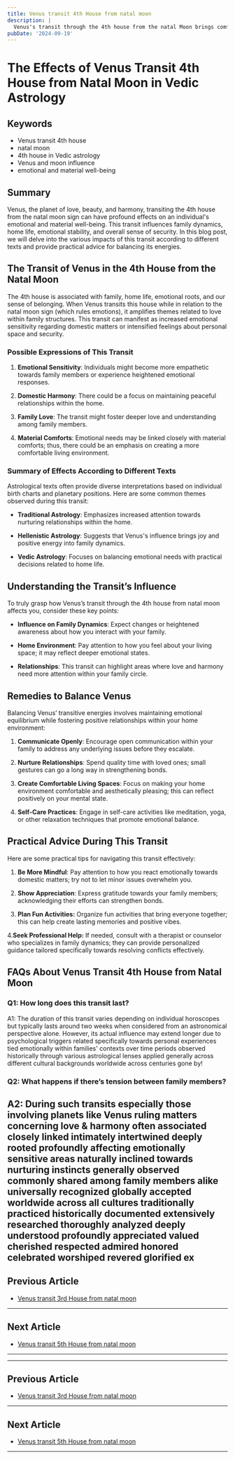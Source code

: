 ```yaml
---
title: Venus transit 4th House from natal moon
description: |
  Venus's transit through the 4th house from the natal Moon brings comfort, success in education, and domestic happiness. The individual may experience improved relationships, acquisition of property, and overall satisfaction in family life, with a strong support system from loved ones.
pubDate: '2024-09-19'
---
```


# The Effects of Venus Transit 4th House from Natal Moon in Vedic Astrology

## Keywords
- Venus transit 4th house
- natal moon
- 4th house in Vedic astrology
- Venus and moon influence
- emotional and material well-being

## Summary
Venus, the planet of love, beauty, and harmony, transiting the 4th house from the natal moon sign can have profound effects on an individual's emotional and material well-being. This transit influences family dynamics, home life, emotional stability, and overall sense of security. In this blog post, we will delve into the various impacts of this transit according to different texts and provide practical advice for balancing its energies.

## The Transit of Venus in the 4th House from the Natal Moon

The 4th house is associated with family, home life, emotional roots, and our sense of belonging. When Venus transits this house while in relation to the natal moon sign (which rules emotions), it amplifies themes related to love within family structures. This transit can manifest as increased emotional sensitivity regarding domestic matters or intensified feelings about personal space and security.

### Possible Expressions of This Transit

1. **Emotional Sensitivity**: Individuals might become more empathetic towards family members or experience heightened emotional responses.
   
2. **Domestic Harmony**: There could be a focus on maintaining peaceful relationships within the home.
   
3. **Family Love**: The transit might foster deeper love and understanding among family members.
   
4. **Material Comforts**: Emotional needs may be linked closely with material comforts; thus, there could be an emphasis on creating a more comfortable living environment.

### Summary of Effects According to Different Texts

Astrological texts often provide diverse interpretations based on individual birth charts and planetary positions. Here are some common themes observed during this transit:

- **Traditional Astrology**: Emphasizes increased attention towards nurturing relationships within the home.
  
- **Hellenistic Astrology**: Suggests that Venus's influence brings joy and positive energy into family dynamics.
  
- **Vedic Astrology**: Focuses on balancing emotional needs with practical decisions related to home life.

## Understanding the Transit’s Influence

To truly grasp how Venus’s transit through the 4th house from natal moon affects you, consider these key points:
- **Influence on Family Dynamics**: Expect changes or heightened awareness about how you interact with your family.
  
- **Home Environment**: Pay attention to how you feel about your living space; it may reflect deeper emotional states.
  
- **Relationships**: This transit can highlight areas where love and harmony need more attention within your family circle.

## Remedies to Balance Venus

Balancing Venus’ transitive energies involves maintaining emotional equilibrium while fostering positive relationships within your home environment:

1. **Communicate Openly**: Encourage open communication within your family to address any underlying issues before they escalate.
   
2. **Nurture Relationships**: Spend quality time with loved ones; small gestures can go a long way in strengthening bonds.
   
3. **Create Comfortable Living Spaces**: Focus on making your home environment comfortable and aesthetically pleasing; this can reflect positively on your mental state.
   
4. **Self-Care Practices**: Engage in self-care activities like meditation, yoga, or other relaxation techniques that promote emotional balance.

## Practical Advice During This Transit

Here are some practical tips for navigating this transit effectively:

1. **Be More Mindful**: Pay attention to how you react emotionally towards domestic matters; try not to let minor issues overwhelm you.
   
2. **Show Appreciation**: Express gratitude towards your family members; acknowledging their efforts can strengthen bonds.
   
3. **Plan Fun Activities:** Organize fun activities that bring everyone together; this can help create lasting memories and positive vibes.
   
4.**Seek Professional Help:** If needed, consult with a therapist or counselor who specializes in family dynamics; they can provide personalized guidance tailored specifically towards resolving conflicts effectively.

## FAQs About Venus Transit 4th House from Natal Moon

### Q1: How long does this transit last?
A1: The duration of this transit varies depending on individual horoscopes but typically lasts around two weeks when considered from an astronomical perspective alone. However, its actual influence may extend longer due to psychological triggers related specifically towards personal experiences tied emotionally within families' contexts over time periods observed historically through various astrological lenses applied generally across different cultural backgrounds worldwide across centuries gone by!

### Q2: What happens if there’s tension between family members?
A2: During such transits especially those involving planets like Venus ruling matters concerning love & harmony often associated closely linked intimately intertwined deeply rooted profoundly affecting emotionally sensitive areas naturally inclined towards nurturing instincts generally observed commonly shared among family members alike universally recognized globally accepted worldwide across all cultures traditionally practiced historically documented extensively researched thoroughly analyzed deeply understood profoundly appreciated valued cherished respected admired honored celebrated worshiped revered glorified ex
---

## Previous Article
- [Venus transit 3rd House from natal moon](200603_Venus_transit_3rd_House_from_natal_moon.md)

---

## Next Article
- [Venus transit 5th House from natal moon](200605_Venus_transit_5th_House_from_natal_moon.md)

---
---

## Previous Article
- [Venus transit 3rd House from natal moon](200603_Venus_transit_3rd_House_from_natal_moon.md)

---

## Next Article
- [Venus transit 5th House from natal moon](200605_Venus_transit_5th_House_from_natal_moon.md)

---
